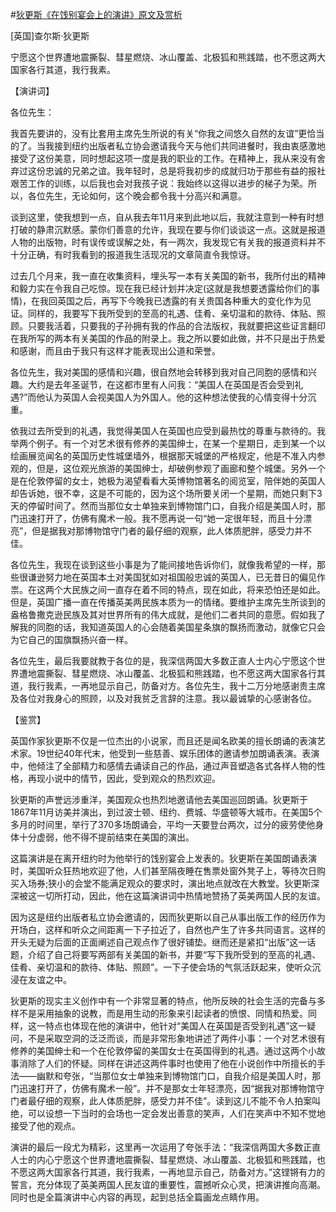 #[狄更斯《在饯别宴会上的演讲》原文及赏析](https://www.vrrw.net/wx/14792.html)

[英国]查尔斯·狄更斯

宁愿这个世界遭地震撕裂、彗星燃烧、冰山覆盖、北极狐和熊践踏，也不愿这两大国家各行其道，我行我素。

【演讲词】

各位先生：

我首先要讲的，没有比套用主席先生所说的有关“你我之间悠久自然的友谊”更恰当的了。当我接到纽约出版者私立协会邀请我今天与他们共同进餐时，我由衷感激地接受了这份美意，同时想起这项一度是我的职业的工作。在精神上，我从来没有舍弃过这份忠诚的兄弟之谊。我年轻时，总是将我初步的成就归功于那些有益的报社艰苦工作的训练，以后我也会对我孩子说：我始终以这得以进步的梯子为荣。所以，各位先生，无论如何，这个晚会都令我十分高兴和满意。

谈到这里，使我想到一点，自从我去年11月来到此地以后，我就注意到一种有时想打破的静肃沉默感。蒙你们善意的允许，我现在要与你们谈谈这一点。这就是报道人物的出版物，时有误传或误解之处，有一两次，我发现它有关我的报道资料并不十分正确，有时我看到的报道我生活现况的文章简直令我惊讶。

过去几个月来，我一直在收集资料，埋头写一本有关美国的新书，我所付出的精神和毅力实在令我自己吃惊。现在我已经计划并决定(这就是我想要透露给你们的事情)，在我回英国之后，再写下今晚我已透露的有关贵国各种重大的变化作为见证。同样的，我要写下我所受到的至高的礼遇、佳肴、亲切温和的款待、体贴、照顾。只要我活着，只要我的子孙拥有我的作品的合法版权，我就要把这些证言翻印在我所写的两本有关美国的作品的附录上。我之所以要如此做，并不只是出于热爱和感谢，而且由于我只有这样才能表现出公道和荣誉。

各位先生，我对美国的感情和兴趣，很自然地会转移到我对自己同胞的感情和兴趣。大约是去年圣诞节，在这都市里有人问我：“美国人在英国是否会受到礼遇?”而他认为英国人会视美国人为外国人。他的这种想法使我的心情变得十分沉重。

依我过去所受到的礼遇，我觉得美国人在英国也应受到最热忱的尊重与款待的。我举两个例子。有一个对艺术很有修养的美国绅士，在某一个星期日，走到某一个以绘画展览闻名的英国历史性城堡墙外，根据那天城堡的严格规定，他是不准入内参观的，但是，这位观光旅游的美国绅士，却破例参观了画廊和整个城堡。另外一个是在伦敦停留的女士，她极为渴望看看大英博物馆著名的阅览室，陪伴她的英国人却告诉她，很不幸，这是不可能的，因为这个场所要关闭一个星期，而她只剩下3天的停留时间了。然而当那位女士单独来到博物馆门口，自我介绍是美国人时，那门迅速打开了，仿佛有魔术一般。我不愿再说一句“她一定很年轻，而且十分漂亮”，但是据我对那博物馆守门者的最仔细的观察，此人体质肥胖，感受力并不佳。

各位先生，我现在谈到这些小事是为了能间接地告诉你们，就像我希望的一样，那些很谦逊努力地在英国本土对美国犹如对祖国般忠诚的英国人，已无昔日的偏见作祟。在这两个大民族之间一直存在着不同的特点，现在如此，将来恐怕还是如此。但是，英国广播一直在传播英美两民族本质为一的情绪。要维护主席先生所谈到的盎格鲁撒克逊民族及其对世界所有的伟大成就，是他们二者共同的意愿。假如我了解我的同胞的话，我知道英国人的心会随着美国星条旗的飘扬而激动，就像它只会为它自己的国旗飘扬兴奋一样。

各位先生，最后我要就教于各位的是，我深信两国大多数正直人士内心宁愿这个世界遭地震撕裂、彗星燃烧、冰山覆盖、北极狐和熊践踏，也不愿这两大国家各行其道，我行我素，一再地显示自己，防备对方。各位先生，我十二万分地感谢贵主席及各位对我身心的照顾，以及对我贫乏言辞的注意。我以最诚挚的心感谢各位。



【鉴赏】

英国作家狄更斯不仅是一位杰出的小说家，而且还是闻名欧美的擅长朗诵的表演艺术家。19世纪40年代末，他受到一些慈善、娱乐团体的邀请参加朗诵表演。表演中，他倾注了全部精力和感情去诵读自己的作品，通过声音塑造各式各样人物的性格，再现小说中的情节，因此，受到观众的热烈欢迎。

狄更斯的声誉远涉重洋，美国观众也热烈地邀请他去美国巡回朗诵。狄更斯于1867年11月访美并演出，到过波士顿、纽约、费城、华盛顿等大城市。在美国5个多月的时间里，举行了370多场朗诵会，平均一天要登台两次，过分的疲劳使他身体十分虚弱，他不得不提前结束在美国的演出。

这篇演讲是在离开纽约时为他举行的饯别宴会上发表的。狄更斯在美国朗诵表演时，美国听众狂热地欢迎了他，人们甚至隔夜睡在售票处窗外凳子上，等待次日购买入场券;狭小的会堂不能满足观众的要求时，演出地点就改在大教堂。狄更斯深深被这一切所打动，因此，他在这篇演讲词中热情地赞扬了英美两国人民的友谊。

因为这是纽约出版者私立协会邀请的，因而狄更斯以自己从事出版工作的经历作为开场白，这样和听众之间距离一下子拉近了，自然也产生了许多共同语言。这样的开头无疑为后面的正面阐述自己观点作了很好铺垫。继而还是紧扣“出版”这一话题，介绍了自己将要写两部有关美国的新书，并要“写下我所受到的至高的礼遇、佳肴、亲切温和的款待、体贴、照顾”。一下子使会场的气氛活跃起来，使听众沉浸在友谊之中。

狄更斯的现实主义创作中有一个非常显著的特点，他所反映的社会生活的完备与多样不是采用抽象的说教，而是用生动的形象来引起读者的愤恨、同情和热爱。同样，这一特点也体现在他的演讲中，他针对“美国人在英国是否受到礼遇”这一疑问，不是采取空洞的泛泛而谈，而是非常形象地讲述了两件小事：一个对艺术很有修养的美国绅士和一个在伦敦停留的美国女士在英国得到的礼遇。通过这两个小故事消除了人们的怀疑。同样在讲述这两件事时也使用了他在小说创作中所擅长的手法——幽默和夸张，“当那位女士单独来到博物馆门口，自我介绍是美国人时，那门迅速打开了，仿佛有魔术一般”。并不是那女士年轻漂亮，因“据我对那博物馆守门者最仔细的观察，此人体质肥胖，感受力并不佳”。读到这儿不能不令人拍案叫绝，可以设想一下当时的会场也一定会发出善意的笑声，人们在笑声中不知不觉地接受了他的观点。

演讲的最后一段尤为精彩，这里再一次运用了夸张手法：“我深信两国大多数正直人士的内心宁愿这个世界遭地震撕裂、彗星燃烧、冰山覆盖、北极狐和熊践踏，也不愿这两大国家各行其道，我行我素，一再地显示自己，防备对方。”这铿锵有力的誓言，充分体现了英美两国人民友谊的重要性，震撼听众心灵，把演讲推向高潮。同时也是全篇演讲中心内容的再现，起到总括全篇画龙点睛作用。

